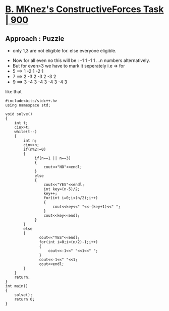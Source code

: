 # <a href="">B. MKnez's ConstructiveForces Task | 900 </a>

## Approach : Puzzle 
- only 1,3 are not eligible for.
else everyone eligible.
+ Now for all even no this will be : -1 1 -1 1 ...n numbers alternatively.
+ But for even>3 we have to mark it seperately i.e =>
for 
+ 5 ==> 1 -2 1 -2 1
+ 7 ==> 2 -3 2 -3 2 -3 2
+ 9 ==> 3 -4 3 -4 3 -4 3 -4 3

like that 

```
#include<bits/stdc++.h>
using namespace std;

void solve()
{
    int t;
    cin>>t;
    while(t--)
    {
        int n;
        cin>>n;
        if(n%2!=0)
        {
             if(n==1 || n==3)
             {
                 cout<<"NO"<<endl;
             }
             else
             {
                 cout<<"YES"<<endl;
                 int key=(n-5)/2;
                 key++;
                 for(int i=0;i<(n/2);i++)
                 {
                     cout<<key<<" "<<-(key+1)<<" ";
                 }
                 cout<<key<<endl;
             }
        }
        else
        {
               cout<<"YES"<<endl;
               for(int i=0;i<(n/2)-1;i++)
               {
                   cout<<-1<<" "<<1<<" ";
               }
               cout<<-1<<" "<<1;
               cout<<endl;
        }
    }
    return;
}
int main()
{
    solve();
    return 0;
}
```